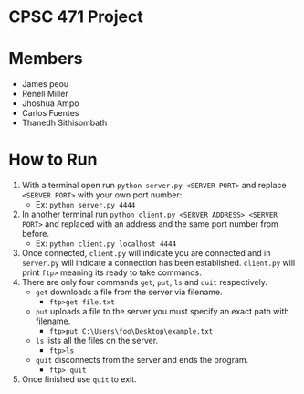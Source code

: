 # CPSC 471 Project

# Members
* James peou
* Renell Miller
* Jhoshua Ampo 
* Carlos Fuentes
* Thanedh Sithisombath 

# How to Run
1. With a terminal open run `python server.py <SERVER PORT>` and replace `<SERVER PORT>` with your own port number:
    - Ex: `python server.py 4444`
2. In another terminal run `python client.py <SERVER ADDRESS> <SERVER PORT>` and replaced with an address and the same port number from before.
    - Ex: `python client.py localhost 4444`
3. Once connected, `client.py` will indicate you are connected and in `server.py` will indicate a connection has been established. `client.py` will print `ftp>` meaning its ready to take commands.
4.  There are only four commands `get`, `put`, `ls` and `quit` respectively.
    - `get` downloads a file from the server via filename.
        - `ftp>get file.txt`
    -   `put` uploads a file to the server you must specify an exact path with filename.
        - `ftp>put C:\Users\foo\Desktop\example.txt`
    -   `ls` lists all the files on the server.
        - `ftp>ls`
    -   `quit` disconnects from the server and ends the program.
        - `ftp> quit`
5. Once finished use `quit` to exit.